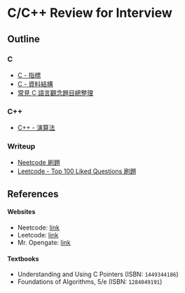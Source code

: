 # C/C++ Review for Interview

## Outline
### C
* [C - 指標](./C_pointer/README.md)
* [C - 資料結構](./C_data_structure/README.md)
* [常見 C 語言觀念題目總整理](./C_note/README.md)

### C++
* [C++ - 演算法](./CPP_algorithms/README.md)

### Writeup
* [Neetcode 刷題](./neetcode_writeup/README.md)
* [Leetcode - Top 100 Liked Questions 刷題](./leetcode_top100_writeup/README.md)

## References
#### Websites
* Neetcode: [link](https://neetcode.io/)
* Leetcode: [link](https://leetcode.com/)
* Mr. Opengate: [link](https://www.mropengate.com/)

#### Textbooks
* Understanding and Using C Pointers (ISBN: `1449344186`)
* Foundations of Algorithms, 5/e (ISBN: `1284049191`)